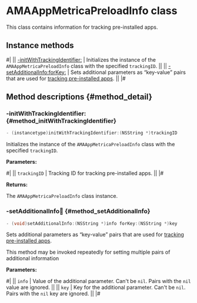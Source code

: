 # AMAAppMetricaPreloadInfo class

This class contains information for tracking pre-installed apps.

## Instance methods

#|
|| [-initWithTrackingIdentifier:](#method_initWithTrackingIdentifier) | Initializes the instance of the `AMAAppMetricaPreloadInfo` class with the specified `trackingID`. ||
|| [-setAdditionalInfo:forKey:](#method_setAdditionalInfo) | Sets additional parameters as <q>key-value</q> pairs that are used for [tracking pre-installed apps](../../../../mobile-tracking/preinstalled-app-attr.md). ||
|#

## Method descriptions {#method_detail}

### -initWithTrackingIdentifier: {#method_initWithTrackingIdentifier}

```objectivec translate=no
- (instancetype)initWithTrackingIdentifier:(NSString *)trackingID
```

Initializes the instance of the `AMAAppMetricaPreloadInfo` class with the specified `trackingID`.

**Parameters:**

#|
|| `trackingID` | Tracking ID for tracking pre-installed apps. ||
|#

**Returns:**

The `AMAAppMetricaPreloadInfo` class instance.

### -setAdditionalInfo:key: {#method_setAdditionalInfo}

```objectivec translate=no
- (void)setAdditionalInfo:(NSString *)info forKey:(NSString *)key
```

Sets additional parameters as <q>key-value</q> pairs that are used for [tracking pre-installed apps](../../../../mobile-tracking/preinstalled-app-attr.md).

This method may be invoked repeatedly for setting multiple pairs of additional information

**Parameters:**

#|
|| `info` | Value of the additional parameter. Can't be `nil`. Pairs with the `nil` value are ignored. ||
|| `key` | Key for the additional parameter. Can't be `nil`. Pairs with the `nil` key are ignored. ||
|#
